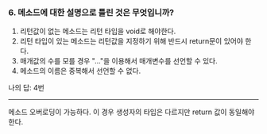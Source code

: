 ### 6. 메소드에 대한 설명으로 틀린 것은 무엇입니까?

1. 리턴값이 없는 메소드는 리턴 타입을 void로 해야한다.
2. 리턴 타입이 있는 메소드는 리턴값을 지정하기 위해 반드시 return문이 있어야 한다.
3. 매개값의 수를 모를 경우 "..."을 이용해서 매개변수를 선언할 수 있다.
4. 메소드의 이름은 중복해서 선언할 수 없다.

나의 답: 4번

---

메소드 오버로딩이 가능하다. 이 경우 생성자의 타입은 다르지만 return 값이 동일해야한다.